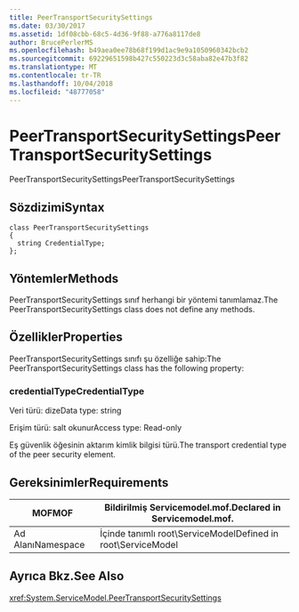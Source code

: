 ```yaml
---
title: PeerTransportSecuritySettings
ms.date: 03/30/2017
ms.assetid: 1df08cbb-68c5-4d36-9f88-a776a8117de8
author: BrucePerlerMS
ms.openlocfilehash: b49aea0ee78b68f199d1ac9e9a1050960342bcb2
ms.sourcegitcommit: 69229651598b427c550223d3c58aba82e47b3f82
ms.translationtype: MT
ms.contentlocale: tr-TR
ms.lasthandoff: 10/04/2018
ms.locfileid: "48777058"
---
```

# <a name="peertransportsecuritysettings"></a><span data-ttu-id="eb7a5-102">PeerTransportSecuritySettings</span><span class="sxs-lookup"><span data-stu-id="eb7a5-102">PeerTransportSecuritySettings</span></span>
<span data-ttu-id="eb7a5-103">PeerTransportSecuritySettings</span><span class="sxs-lookup"><span data-stu-id="eb7a5-103">PeerTransportSecuritySettings</span></span>  
  
## <a name="syntax"></a><span data-ttu-id="eb7a5-104">Sözdizimi</span><span class="sxs-lookup"><span data-stu-id="eb7a5-104">Syntax</span></span>  
  
```  
class PeerTransportSecuritySettings  
{  
  string CredentialType;  
};  
```  
  
## <a name="methods"></a><span data-ttu-id="eb7a5-105">Yöntemler</span><span class="sxs-lookup"><span data-stu-id="eb7a5-105">Methods</span></span>  
 <span data-ttu-id="eb7a5-106">PeerTransportSecuritySettings sınıf herhangi bir yöntemi tanımlamaz.</span><span class="sxs-lookup"><span data-stu-id="eb7a5-106">The PeerTransportSecuritySettings class does not define any methods.</span></span>  
  
## <a name="properties"></a><span data-ttu-id="eb7a5-107">Özellikler</span><span class="sxs-lookup"><span data-stu-id="eb7a5-107">Properties</span></span>  
 <span data-ttu-id="eb7a5-108">PeerTransportSecuritySettings sınıfı şu özelliğe sahip:</span><span class="sxs-lookup"><span data-stu-id="eb7a5-108">The PeerTransportSecuritySettings class has the following property:</span></span>  
  
### <a name="credentialtype"></a><span data-ttu-id="eb7a5-109">credentialType</span><span class="sxs-lookup"><span data-stu-id="eb7a5-109">CredentialType</span></span>  
 <span data-ttu-id="eb7a5-110">Veri türü: dize</span><span class="sxs-lookup"><span data-stu-id="eb7a5-110">Data type: string</span></span>  
  
 <span data-ttu-id="eb7a5-111">Erişim türü: salt okunur</span><span class="sxs-lookup"><span data-stu-id="eb7a5-111">Access type: Read-only</span></span>  
  
 <span data-ttu-id="eb7a5-112">Eş güvenlik öğesinin aktarım kimlik bilgisi türü.</span><span class="sxs-lookup"><span data-stu-id="eb7a5-112">The transport credential type of the peer security element.</span></span>  
  
## <a name="requirements"></a><span data-ttu-id="eb7a5-113">Gereksinimler</span><span class="sxs-lookup"><span data-stu-id="eb7a5-113">Requirements</span></span>  
  
|<span data-ttu-id="eb7a5-114">MOF</span><span class="sxs-lookup"><span data-stu-id="eb7a5-114">MOF</span></span>|<span data-ttu-id="eb7a5-115">Bildirilmiş Servicemodel.mof.</span><span class="sxs-lookup"><span data-stu-id="eb7a5-115">Declared in Servicemodel.mof.</span></span>|  
|---------|-----------------------------------|  
|<span data-ttu-id="eb7a5-116">Ad Alanı</span><span class="sxs-lookup"><span data-stu-id="eb7a5-116">Namespace</span></span>|<span data-ttu-id="eb7a5-117">İçinde tanımlı root\ServiceModel</span><span class="sxs-lookup"><span data-stu-id="eb7a5-117">Defined in root\ServiceModel</span></span>|  
  
## <a name="see-also"></a><span data-ttu-id="eb7a5-118">Ayrıca Bkz.</span><span class="sxs-lookup"><span data-stu-id="eb7a5-118">See Also</span></span>  
 <xref:System.ServiceModel.PeerTransportSecuritySettings>
